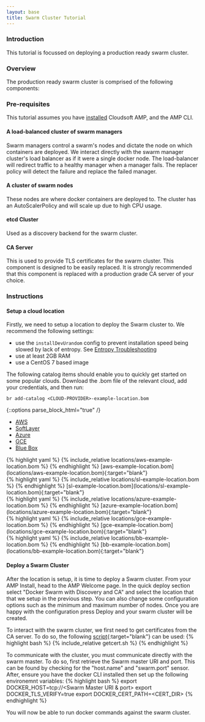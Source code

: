 ```yaml
---
layout: base
title: Swarm Cluster Tutorial
---
```


### Introduction
This tutorial is focussed on deploying a production ready swarm cluster.

### Overview
The production ready swarm cluster is comprised of the following components:

### Pre-requisites

This tutorial assumes you have [installed](./tutorial-get-amp-running.html) Cloudsoft AMP, and the AMP CLI.

#### A load-balanced cluster of swarm managers
Swarm managers control a swarm's nodes and dictate the node on which containers are deployed.
We interact directly with the swarm manager cluster's load balancer as if it were a single docker node.
The load-balancer will redirect traffic to a healthy manager when a manager fails.  The replacer policy will detect the failure and replace the failed manager.

#### A cluster of swarm nodes
These nodes are where docker containers are deployed to. The cluster has an AutoScalerPolicy and will scale up due to high CPU usage.

#### etcd Cluster
Used as a discovery backend for the swarm cluster.

#### CA Server
This is used to provide TLS certificates for the swarm cluster. This component is designed to be easily replaced. It is strongly recommended that this component is replaced with a production grade CA server of your choice.


### Instructions

#### Setup a cloud location
Firstly, we need to setup a location to deploy the Swarm cluster to.  We recommend the following settings:

- use the `installDevUrandom` config to prevent installation speed being slowed by lack of entropy. See [Entropy Troubleshooting](/operations/troubleshooting/increase-entropy.html)
- use at least 2GB RAM
- use a CentOS 7 based image

The following catalog items should enable you to quickly get started on some popular clouds.  Download the .bom file of the relevant cloud, add your credentials, and then run:

    br add-catalog <CLOUD-PROVIDER>-example-location.bom

{::options parse_block_html="true" /}

<ul class="nav nav-tabs">
    <li class="active impl-1-tab"><a data-target="#impl-1, .impl-1-tab" data-toggle="tab" href="#">AWS</a></li>
    <li class="impl-2-tab"><a data-target="#impl-2, .impl-2-tab" data-toggle="tab" href="#">SoftLayer</a></li>
    <li class="impl-3-tab"><a data-target="#impl-3, .impl-3-tab" data-toggle="tab" href="#">Azure</a></li>
    <li class="impl-4-tab"><a data-target="#impl-4, .impl-4-tab" data-toggle="tab" href="#">GCE</a></li>
    <li class="impl-5-tab"><a data-target="#impl-5, .impl-5-tab" data-toggle="tab" href="#">Blue Box</a></li>
</ul>

<div class="tab-content">
<div id="impl-1" class="tab-pane fade in active">
{% highlight yaml %}
{% include_relative locations/aws-example-location.bom %}
{% endhighlight %}
[aws-example-location.bom](locations/aws-example-location.bom){:target="blank"}
</div>
<div id="impl-2" class="tab-pane fade">
{% highlight yaml %}
{% include_relative locations/sl-example-location.bom %}
{% endhighlight %}
[sl-example-location.bom](locations/sl-example-location.bom){:target="blank"}
</div>
<div id="impl-3" class="tab-pane fade">
{% highlight yaml %}
{% include_relative locations/azure-example-location.bom %}
{% endhighlight %}
[azure-example-location.bom](locations/azure-example-location.bom){:target="blank"}
</div>
<div id="impl-4" class="tab-pane fade">
{% highlight yaml %}
{% include_relative locations/gce-example-location.bom %}
{% endhighlight %}
[gce-example-location.bom](locations/gce-example-location.bom){:target="blank"}
</div>
<div id="impl-5" class="tab-pane fade">
{% highlight yaml %}
{% include_relative locations/bb-example-location.bom %}
{% endhighlight %}
[bb-example-location.bom](locations/bb-example-location.bom){:target="blank"}
</div>
</div>

#### Deploy a Swarm Cluster
After the location is setup, it is time to deploy a Swarm cluster. From your AMP Install, head to the AMP Welcome page. In the quick deploy section select "Docker Swarm with Discovery and CA" and select the location that that we setup in the previous step. You can also change some configuration options such as the minimum and maximum number of nodes. Once you are happy with the configuration press Deploy and your swarm cluster will be created.

To interact with the swarm cluster, we first need to get certificates from the CA server. To do so, the following [script](getcert.sh){:target="blank"} can be used:
{% highlight bash %}
{% include_relative getcert.sh %}
{% endhighlight %}

To communicate with the cluster, you must communicate directly with the swarm master. To do so, first retrieve the Swarm master URI and port. This can be found by checking for the "host.name" and "swarm.port" sensor. After, ensure you have the docker CLI installed then set up the following environemnt variables:
{% highlight bash %}
export DOCKER_HOST=tcp://<Swarm Master URI & port>
export DOCKER_TLS_VERIFY=true
export DOCKER_CERT_PATH=<CERT_DIR>
{% endhighlight %}

You will now be able to run docker commands against the swarm cluster.
